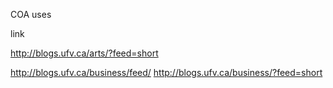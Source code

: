 COA uses

<t4 type="navigation" id="303"/>

link

http://blogs.ufv.ca/arts/?feed=short

http://blogs.ufv.ca/business/feed/
http://blogs.ufv.ca/business/?feed=short
